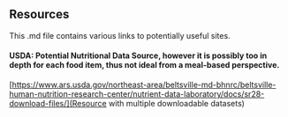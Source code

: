 ## Resources

This .md file contains various links to potentially useful sites.

#### USDA: Potential Nutritional Data Source, however it is possibly too in depth for each food item, thus not ideal from a meal-based perspective.
[https://www.ars.usda.gov/northeast-area/beltsville-md-bhnrc/beltsville-human-nutrition-research-center/nutrient-data-laboratory/docs/sr28-download-files/](Resource with multiple downloadable datasets)


